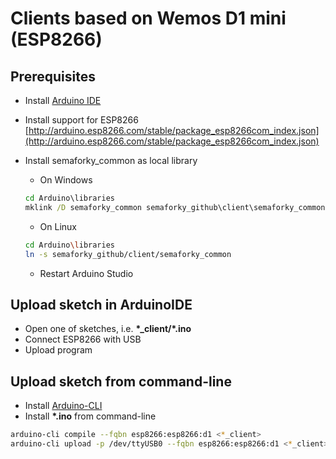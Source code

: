# Clients based on Wemos D1 mini (ESP8266)

## Prerequisites
* Install [Arduino IDE](https://www.arduino.cc/en/software)

* Install support for ESP8266 [http://arduino.esp8266.com/stable/package_esp8266com_index.json](http://arduino.esp8266.com/stable/package_esp8266com_index.json)

* Install semaforky_common as local library

	* On Windows
	```cmd
	cd Arduino\libraries
	mklink /D semaforky_common semaforky_github\client\semaforky_common
	```
	* On Linux
	```bash
	cd Arduino\libraries
	ln -s semaforky_github/client/semaforky_common
	```
	* Restart Arduino Studio


## Upload sketch in ArduinoIDE
* Open one of sketches, i.e. **\*_client/\*.ino**
* Connect ESP8266 with USB
* Upload program

## Upload sketch from command-line
* Install [Arduino-CLI](https://arduino.github.io/arduino-cli/)
* Install **\*.ino** from command-line
```bash
arduino-cli compile --fqbn esp8266:esp8266:d1 <*_client>
arduino-cli upload -p /dev/ttyUSB0 --fqbn esp8266:esp8266:d1 <*_client>
```
